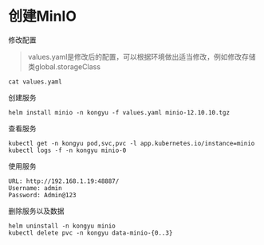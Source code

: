 # 创建MinIO

修改配置

> values.yaml是修改后的配置，可以根据环境做出适当修改，例如修改存储类global.storageClass

```
cat values.yaml
```

创建服务

```shell
helm install minio -n kongyu -f values.yaml minio-12.10.10.tgz
```

查看服务

```
kubectl get -n kongyu pod,svc,pvc -l app.kubernetes.io/instance=minio
kubectl logs -f -n kongyu minio-0
```

使用服务

```
URL: http://192.168.1.19:48887/
Username: admin
Password: Admin@123
```

删除服务以及数据

```
helm uninstall -n kongyu minio
kubectl delete pvc -n kongyu data-minio-{0..3}
```

